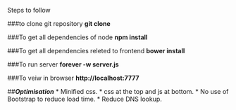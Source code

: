 Steps to follow


###to clone git repository
**git clone**

###To get all dependencies of node
**npm install**

###To get all dependencies releted to frontend
**bower install**

###To run server
**forever -w server.js**

###To veiw in browser
**http://localhost:7777**



##**_Optimisation_**
	* Minified css.
	* css at the top and js at bottom.
	* No use of Bootstrap to reduce load time.
	* Reduce DNS lookup.
